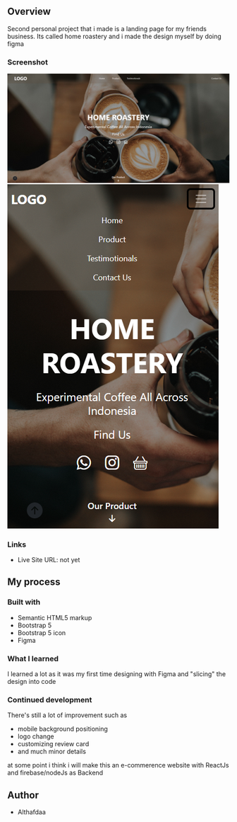 ## Overview

Second personal project that i made is a landing page for my friends business. Its called home roastery and i made the design myself by doing figma

### Screenshot

![](./screenshoot/1.jpg)
![](./screenshoot/2.png)

### Links

- Live Site URL: not yet

## My process

### Built with

- Semantic HTML5 markup
- Bootstrap 5
- Bootstrap 5 icon
- Figma

### What I learned

I learned a lot as it was my first time designing with Figma and "slicing" the design into code

### Continued development

There's still a lot of improvement such as

- mobile background positioning
- logo change
- customizing review card
- and much minor details

at some point i think i will make this an e-commerence website with ReactJs and firebase/nodeJs as Backend

## Author

- Althafdaa
